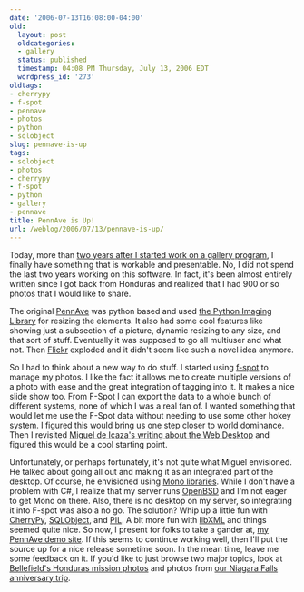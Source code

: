 ```yaml
---
date: '2006-07-13T16:08:00-04:00'
old:
  layout: post
  oldcategories:
  - gallery
  status: published
  timestamp: 04:08 PM Thursday, July 13, 2006 EDT
  wordpress_id: '273'
oldtags:
- cherrypy
- f-spot
- pennave
- photos
- python
- sqlobject
slug: pennave-is-up
tags:
- sqlobject
- photos
- cherrypy
- f-spot
- python
- gallery
- pennave
title: PennAve is Up!
url: /weblog/2006/07/13/pennave-is-up/
---
```


Today, more than [two years after I started work on a gallery program](http://patrick.wagstrom.net/weblog/code/gallery/start.xml), I finally have something that is workable and presentable.  No, I did not spend the last two years working on this software.  In fact, it's been almost entirely written since I got back from Honduras and realized that I had 900 or so photos that I would like to share.

The original [PennAve](http://pennave.sf.net/) was python based and used [the Python Imaging Library](http://www.pythonware.com/products/pil/) for resizing the elements.  It also had some cool features like showing just a subsection of a picture, dynamic resizing to any size, and that sort of stuff.  Eventually it was supposed to go all multiuser and what not.  Then [Flickr](http://www.flickr.com/) exploded and it didn't seem like such a novel idea anymore.

So I had to think about a new way to do stuff.  I started using [f-spot](http://www.f-spot.org/) to manage my photos.  I like the fact it allows me to create multiple versions of a photo with ease and the great integration of tagging into it.  It makes a nice slide show too.  From F-Spot I can export the data to a whole bunch of different systems, none of which I was a real fan of.  I wanted something that would let me use the F-Spot data without needing to use some other hokey system.  I figured this would bring us one step closer to world dominance.  Then I revisited [Miguel de Icaza's writing about the Web Desktop](http://tirania.org/blog/archive/2005/Nov-27-1.html) and figured this would be a cool starting point.

Unfortunately, or perhaps fortunately, it's not quite what Miguel envisioned. He talked about going all out and making it as an integrated part of the desktop.  Of course, he envisioned using [Mono libraries](http://www.mono-project.com/).  While I don't have a problem with C#, I realize that my server runs [OpenBSD](http://www.openbsd.org/) and I'm not eager to get Mono on there.  Also, there is no desktop on my server, so integrating it into F-spot was also a no go. The solution?  Whip up a little fun with [CherryPy](http://www.cherrypy.org/), [SQLObject](http://www.sqlobject.org/), and [PIL](http://www.pythonware.com/products/pil/).  A bit more fun with [libXML](http://www.libxml.org/) and things seemed quite nice.  So now, I present for folks to take a gander at, [my PennAve demo site](http://patrick.wagstrom.net/gallery/).  If this seems to continue working well, then I'll put the source up for a nice release sometime soon.  In the mean time, leave me some feedback on it.  If you'd like to just browse two major topics, look at [Bellefield's Honduras mission photos](http://patrick.wagstrom.net/gallery/tags/15) and photos from [our Niagara Falls anniversary trip](http://patrick.wagstrom.net/gallery/tags/667).